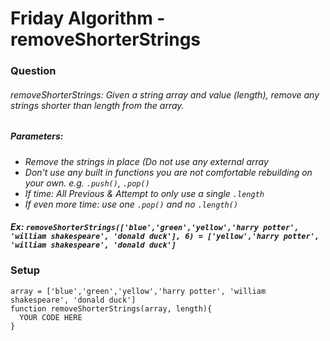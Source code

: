 # Friday Algorithm - removeShorterStrings

### Question

###### removeShorterStrings: Given a string array and value (length), remove any strings shorter than _length_ from the array.

##### Parameters:
  * *Remove the strings in place (Do not use any external array*
  * *Don't use any built in functions you are not comfortable rebuilding on your own. e.g. `.push()`, `.pop()`*
  * *If time: All Previous & Attempt to only use a single `.length`*
  * *If even more time: use one `.pop()` and no `.length()`*

####  _Ex: `removeShorterStrings(['blue','green','yellow','harry potter', 'william shakespeare', 'donald duck'], 6) = ['yellow','harry potter', 'william shakespeare', 'donald duck']`_

### Setup
```
array = ['blue','green','yellow','harry potter', 'william shakespeare', 'donald duck']
function removeShorterStrings(array, length){
  YOUR CODE HERE
}
```
